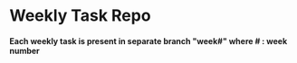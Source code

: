 # Weekly Task Repo
#### Each weekly task is present in separate branch "week#" where # : week number